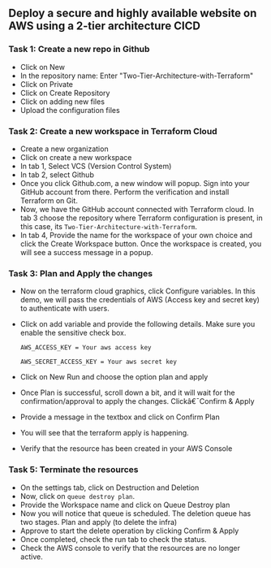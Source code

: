## Deploy a secure and highly available website on AWS using a 2-tier architecture CICD

### Task 1: Create a new repo in Github

* Click on New
* In the repository name: Enter "Two-Tier-Architecture-with-Terraform"
* Click on Private
* Click on Create Repository
* Click on adding new files
* Upload the configuration files


### Task 2: Create a new workspace in Terraform Cloud

* Create a new organization
* Click on create a new workspace
* In tab 1, Select VCS (Version Control System) 
* In tab 2, select Github
* Once you click Github.com, a new window will popup. Sign into your GitHub account from there. Perform the verification and install Terraform on Git. 
* Now, we have the GitHub account connected with Terraform cloud. In tab 3 choose the repository where Terraform configuration is present, in this case, its `Two-Tier-Architecture-with-Terraform`.
* In tab 4, Provide the name for the workspace of  your own choice and click the Create Workspace button. Once the workspace is created, you will see a success message in a popup. 

### Task 3: Plan and Apply the changes 

* Now on the terraform cloud graphics, click Configure variables. In this demo, we will pass the credentials of AWS (Access key and secret key) to authenticate with users. 
* Click on add variable and provide the following details. Make sure you enable the sensitive check box. 

  `AWS_ACCESS_KEY = Your aws access key`
  
  `AWS_SECRET_ACCESS_KEY = Your aws secret key`

* Click on New Run and choose the option plan and apply
* Once Plan is successful, scroll down a bit, and it will wait for the confirmation/approval to apply the changes. Clickâ€¯Confirm & Apply 
* Provide a message in the textbox and click on Confirm Plan 
* You will see that the terraform apply is happening. 
* Verify that the resource has been created in your AWS Console 

### Task 5: Terminate the resources 

* On the settings tab, click on Destruction and Deletion 
* Now, click on `queue destroy plan`. 
* Provide the Workspace name and click on Queue Destroy plan 
* Now you will notice that queue is scheduled. The deletion queue has two stages. Plan and apply (to delete the infra) 
* Approve to start the delete operation by clicking Confirm & Apply
* Once completed, check the run tab to check the status. 
* Check the AWS console to verify that the resources are no longer active. 
